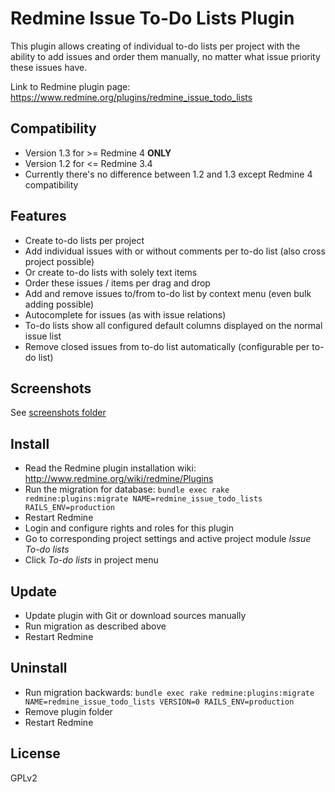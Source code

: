 # Redmine Issue To-Do Lists Plugin

This plugin allows creating of individual to-do lists per project with the ability to add issues and order them manually, no matter what issue priority these issues have.

Link to Redmine plugin page: https://www.redmine.org/plugins/redmine_issue_todo_lists

## Compatibility

* Version 1.3 for >= Redmine 4 **ONLY**
* Version 1.2 for <= Redmine 3.4
* Currently there's no difference between 1.2 and 1.3 except Redmine 4 compatibility

## Features

* Create to-do lists per project
* Add individual issues with or without comments per to-do list (also cross project possible)
* Or create to-do lists with solely text items
* Order these issues / items per drag and drop
* Add and remove issues to/from to-do list by context menu (even bulk adding possible)
* Autocomplete for issues (as with issue relations)
* To-do lists show all configured default columns displayed on the normal issue list
* Remove closed issues from to-do list automatically (configurable per to-do list)

## Screenshots

See [screenshots folder](https://github.com/canidas/redmine_issue_todo_lists/tree/master/screenshots)

## Install

* Read the Redmine plugin installation wiki: http://www.redmine.org/wiki/redmine/Plugins
* Run the migration for database: `bundle exec rake redmine:plugins:migrate NAME=redmine_issue_todo_lists RAILS_ENV=production`
* Restart Redmine
* Login and configure rights and roles for this plugin
* Go to corresponding project settings and active project module *Issue To-do lists*
* Click *To-do lists* in project menu

## Update

* Update plugin with Git or download sources manually
* Run migration as described above
* Restart Redmine

## Uninstall

* Run migration backwards: `bundle exec rake redmine:plugins:migrate NAME=redmine_issue_todo_lists VERSION=0 RAILS_ENV=production`
* Remove plugin folder
* Restart Redmine

## License

GPLv2
